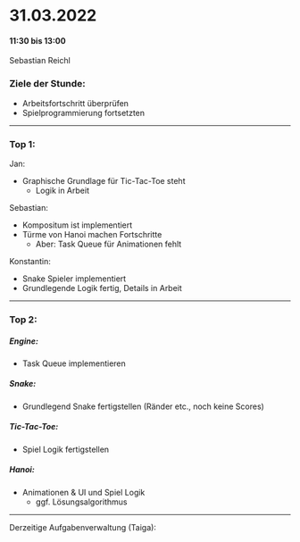 # 31.03.2022
#### 11:30 bis 13:00
Sebastian Reichl


### Ziele der Stunde:
- Arbeitsfortschritt überprüfen
- Spielprogrammierung fortsetzten 
---


### Top 1:
Jan:
- Graphische Grundlage für Tic-Tac-Toe steht
  - Logik in Arbeit

Sebastian:
- Kompositum ist implementiert
- Türme von Hanoi machen Fortschritte
  - Aber: Task Queue für Animationen fehlt

Konstantin:
- Snake Spieler implementiert
- Grundlegende Logik fertig, Details in Arbeit 

---
### Top 2:

##### Engine:
- Task Queue implementieren

##### Snake:
- Grundlegend Snake fertigstellen (Ränder etc., noch keine Scores)

##### Tic-Tac-Toe:
- Spiel Logik fertigstellen

##### Hanoi:
- Animationen & UI und Spiel Logik
  - ggf. Lösungsalgorithmus  



---
Derzeitige Aufgabenverwaltung (Taiga):

